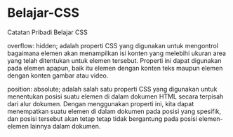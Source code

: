 # Belajar-CSS
Catatan Pribadi Belajar CSS

overflow: hidden; adalah properti CSS yang digunakan untuk mengontrol bagaimana elemen akan menampilkan isi konten yang melebihi ukuran area yang telah ditentukan untuk elemen tersebut. Properti ini dapat digunakan pada elemen apapun, baik itu elemen dengan konten teks maupun elemen dengan konten gambar atau video.

position: absolute; adalah salah satu properti CSS yang digunakan untuk menentukan posisi suatu elemen di dalam dokumen HTML secara terpisah dari alur dokumen. Dengan menggunakan properti ini, kita dapat menempatkan suatu elemen di dalam dokumen pada posisi yang spesifik, dan posisi tersebut akan tetap tetap tidak bergantung pada posisi elemen-elemen lainnya dalam dokumen.
